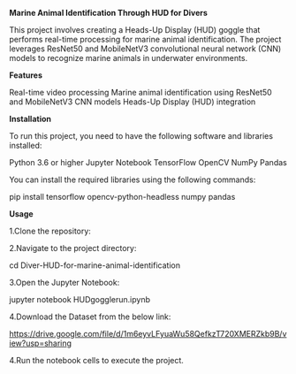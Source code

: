 **Marine Animal Identification Through HUD for Divers**

This project involves creating a Heads-Up Display (HUD) goggle that performs real-time processing for marine animal identification. The project leverages ResNet50 and MobileNetV3 convolutional neural network (CNN) models to recognize marine animals in underwater environments.

**Features**

Real-time video processing
Marine animal identification using ResNet50 and MobileNetV3 CNN models
Heads-Up Display (HUD) integration


**Installation**

To run this project, you need to have the following software and libraries installed:

Python 3.6 or higher
Jupyter Notebook
TensorFlow
OpenCV
NumPy
Pandas

You can install the required libraries using the following commands:

pip install tensorflow opencv-python-headless numpy pandas

**Usage**

1.Clone the repository:

2.Navigate to the project directory:

cd Diver-HUD-for-marine-animal-identification

3.Open the Jupyter Notebook:

jupyter notebook HUDgogglerun.ipynb

4.Download the Dataset from the below link:

https://drive.google.com/file/d/1m6eyvLFyuaWu58QefkzT720XMERZkb9B/view?usp=sharing

4.Run the notebook cells to execute the project.
